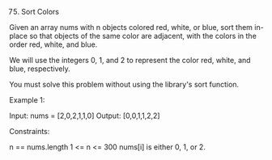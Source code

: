 
75. Sort Colors

Given an array nums with n objects colored red, white, or blue, sort them in-place so that objects of the same color are adjacent, with the colors in the order red, white, and blue.

We will use the integers 0, 1, and 2 to represent the color red, white, and blue, respectively.

You must solve this problem without using the library's sort function.


Example 1:

Input: nums = [2,0,2,1,1,0]
Output: [0,0,1,1,2,2]

Constraints:

n == nums.length
1 <= n <= 300
nums[i] is either 0, 1, or 2.